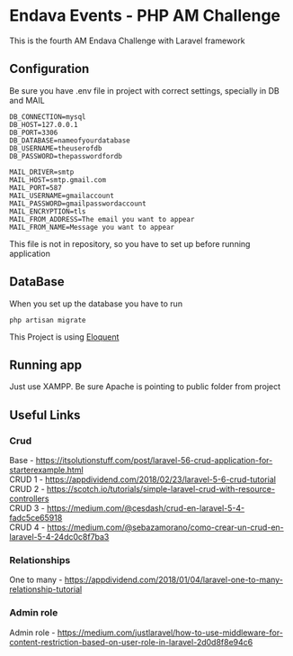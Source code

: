 # Endava Events - PHP AM Challenge

This is the fourth AM Endava Challenge with Laravel framework

## Configuration

Be sure you have .env file in project with correct settings, specially in DB and MAIL

```
DB_CONNECTION=mysql
DB_HOST=127.0.0.1
DB_PORT=3306
DB_DATABASE=nameofyourdatabase
DB_USERNAME=theuserofdb
DB_PASSWORD=thepasswordfordb

MAIL_DRIVER=smtp
MAIL_HOST=smtp.gmail.com
MAIL_PORT=587
MAIL_USERNAME=gmailaccount
MAIL_PASSWORD=gmailpasswordaccount
MAIL_ENCRYPTION=tls
MAIL_FROM_ADDRESS=The email you want to appear
MAIL_FROM_NAME=Message you want to appear
```

This file is not in repository, so you have to set up before running application

## DataBase

When you set up the database you have to run 

```
php artisan migrate
```

This Project is using [Eloquent](https://laravel.com/docs/5.6/eloquent) 

## Running app

Just use XAMPP. Be sure Apache is pointing to public folder from project

## Useful Links

### Crud

Base - https://itsolutionstuff.com/post/laravel-56-crud-application-for-starterexample.html <br />
CRUD 1 - https://appdividend.com/2018/02/23/laravel-5-6-crud-tutorial <br />
CRUD 2 - https://scotch.io/tutorials/simple-laravel-crud-with-resource-controllers <br />
CRUD 3 - https://medium.com/@cesdash/crud-en-laravel-5-4-fadc5ce65918 <br />
CRUD 4 - https://medium.com/@sebazamorano/como-crear-un-crud-en-laravel-5-4-24dc0c8f7ba3 <br />


### Relationships 

One to many - https://appdividend.com/2018/01/04/laravel-one-to-many-relationship-tutorial <br />

### Admin role

Admin role - https://medium.com/justlaravel/how-to-use-middleware-for-content-restriction-based-on-user-role-in-laravel-2d0d8f8e94c6 <br />
